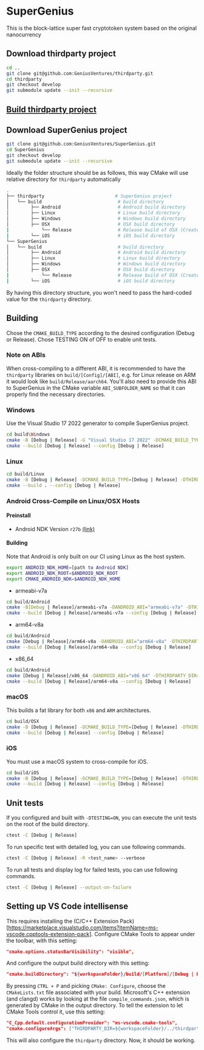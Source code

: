 # SuperGenius

This is the block-lattice super fast cryptotoken system based on the original nanocurrency

## Download thirdparty project

```bash
cd ..
git clone git@github.com:GeniusVentures/thirdparty.git
cd thirdparty
git checkout develop
git submodule update --init --recursive
```
## [Build thirdparty project](../../../thirdparty/blob/master/README.md)

## Download SuperGenius project

```bash
git clone git@github.com:GeniusVentures/SuperGenius.git 
cd SuperGenius
git checkout develop
git submodule update --init --recursive
```

Ideally the folder structure should be as follows, this way CMake will use relative directory for `thirdparty` automatically

```bash
.
├── thirdparty                          # SuperGenius project
│   └── build                            # build directory
│        ├── Android                     # Android build directory
│        ├── Linux                       # Linux build directory
│        ├── Windows                     # Windows build directory
│        ├── OSX                         # OSX build directory
|            └── Release                 # Release build of OSX (Created when building for macOS Release)
|        └── iOS                         # iOS build directory
└── SuperGenius   
│   └── build                            # build directory
│        ├── Android                     # Android build directory
│        ├── Linux                       # Linux build directory
│        ├── Windows                     # Windows build directory
│        ├── OSX                         # OSX build directory
|            └── Release                 # Release build of OSX (Created when building for macOS Release)
|        └── iOS                         # iOS build directory
```

By having this directory structure, you won't need to pass the hard-coded value for the `thirdparty` directory.

## Building

Chose the `CMAKE_BUILD_TYPE` according to the desired configuration (Debug or Release). Chose TESTING ON of OFF to enable unit tests.

### Note on ABIs

When cross-compiling to a different ABI, it is recommended to have the `thirdparty` libraries on `build/[Config]/[ABI]`, e.g. for Linux release on ARM it would look like `build/Release/aarch64`. You'll also need to provide this ABI to SuperGenius in the CMake variable `ABI_SUBFOLDER_NAME` so that it can properly find the necessary directories.

### Windows

Use the Visual Studio 17 2022 generator to compile SuperGenius project. 

```bash
cd build\Windows 
cmake -B [Debug | Release] -G "Visual Studio 17 2022" -DCMAKE_BUILD_TYPE=[Debug | Release] -DTHIRDPARTY_DIR=[ABSOLUTE_PATH_TO_THIRDPARTY_PROJECT]
cmake --build [Debug | Release] --config [Debug | Release]
```

### Linux

```bash
cd build/Linux
cmake -B [Debug | Release] -DCMAKE_BUILD_TYPE=[Debug | Release] -DTHIRDPARTY_DIR=[ABSOLUTE_PATH_TO_THIRDPARTY_PROJECT] -DTESTING=[ON | OFF] -DABI_SUBFOLDER_NAME=[x86_64 | aarch64]
cmake --build . --config [Debug | Release]
```

### Android Cross-Compile on Linux/OSX Hosts

#### Preinstall
- Android NDK Version `r27b` [(link)](https://github.com/android/ndk/wiki/Unsupported-Downloads)

#### Building

Note that Android is only built on our CI using Linux as the host system.

```bash
export ANDROID_NDK_HOME=[path to Android NDK]
export ANDROID_NDK_ROOT=$ANDROID_NDK_ROOT
export CMAKE_ANDROID_NDK=$ANDROID_NDK_HOME
```

* armeabi-v7a

```bash
cd build/Android
cmake -B[Debug | Release]/armeabi-v7a -DANDROID_ABI="armeabi-v7a" -DTHIRDPARTY_DIR=[ABSOLUTE_PATH_TO_THIRDPARTY_PROJECT] 
cmake --build [Debug | Release]/armeabi-v7a --config [Debug | Release]
```

* arm64-v8a

```bash
cd build/Android
cmake [Debug | Release]/arm64-v8a -DANDROID_ABI="arm64-v8a" -DTHIRDPARTY_DIR=[ABSOLUTE_PATH_TO_THIRDPARTY_PROJECT]
cmake --build [Debug | Release]/arm64-v8a --config [Debug | Release]
```
* x86_64

```bash
cd build/Android
cmake [Debug | Release]/x86_64 -DANDROID_ABI="x86_64" -DTHIRDPARTY_DIR=[ABSOLUTE_PATH_TO_THIRDPARTY_PROJECT]
cmake --build [Debug | Release]/arm64-v8a --config [Debug | Release]
```
### macOS

This builds a fat library for both `x86` and `ARM` architectures.

```bash
cd build/OSX
cmake -B [Debug | Release] -DCMAKE_BUILD_TYPE=[Debug | Release] -DTHIRDPARTY_DIR=[ABSOLUTE_PATH_TO_THIRDPARTY_PROJECT]
cmake --build [Debug | Release] --config [Debug | Release]
```

### iOS

You must use a macOS system to cross-compile for iOS.

```bash
cd build/iOS
cmake -B [Debug | Release] -DCMAKE_BUILD_TYPE=[Debug | Release] -DTHIRDPARTY_DIR=[ABSOLUTE_PATH_TO_THIRDPARTY_PROJECT] 
cmake --build [Debug | Release] --config [Debug | Release]
```

## Unit tests

If you configured and built with `-DTESTING=ON`, you can execute the unit tests on the root of the build directory.

```bash
ctest -C [Debug | Release]
```

To run specific test with detailed log, you can use following commands.

```bash
ctest -C [Debug | Release] -R <test_name> --verbose
```

To run all tests and display log for failed tests, you can use following commands.

```bash
ctest -C [Debug | Release] --output-on-failure
```

## Setting up VS Code intellisense

This requires installing the (C/C++ Extension Pack)[https://marketplace.visualstudio.com/items?itemName=ms-vscode.cpptools-extension-pack]. Configure CMake Tools to appear under the toolbar, with this setting:

```json
"cmake.options.statusBarVisibility": "visible",
```

And configure the output build directory with this setting:

```json
"cmake.buildDirectory": "${workspaceFolder}/build/[Platform]/[Debug | Release]",
```

By pressing `CTRL + P` and picking `CMake: Configure`, choose the `CMakeLists.txt` file associated with your build. Microsoft's C++ extension (and clangd) works by looking at the file `compile_commands.json`, which is generated by CMake in the output directory. To tell the extension to let CMake Tools control it, use this setting:

```json
"C_Cpp.default.configurationProvider": "ms-vscode.cmake-tools",
"cmake.configureArgs": ["THIRDPARTY_DIR=${workspaceFolder}/../thirdparty"],
```

This will also configure the `thirdparty` directory. Now, it should be working.
